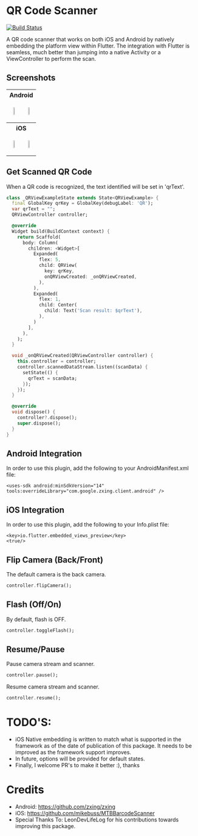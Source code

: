 # QR Code Scanner
[![Build Status](https://dev.azure.com/juliuscanute/spring/_apis/build/status/juliuscanute.qr_code_scanner?branchName=master)](https://dev.azure.com/juliuscanute/spring/_build/latest?definitionId=7&branchName=master)

A QR code scanner that works on both iOS and Android by natively embedding the platform view within Flutter. The integration with Flutter is seamless, much better than jumping into a native Activity or a ViewController to perform the scan.


## Screenshots
<table>
<tr>
<th colspan="2">
Android
</th>
</tr>

<tr>
<td>
<p align="center">
<img src="https://github.com/juliuscanute/qr_code_scanner/blob/master/.resources/android-app-screen-one.jpg" width="30%" height="30%">
</p>
</td>
<td>
<p align="center">
<img src="https://github.com/juliuscanute/qr_code_scanner/blob/master/.resources/android-app-screen-two.jpg" width="30%" height="30%">
</p>
</td>
</tr>

<tr>
<th colspan="2">
iOS
</th>
</tr>

<tr>
<td>
<p align="center">
<img src="https://github.com/juliuscanute/qr_code_scanner/blob/master/.resources/ios-app-screen-one.png" width="30%" height="30%">
</p>
</td>
<td>
<p align="center">
<img src="https://github.com/juliuscanute/qr_code_scanner/blob/master/.resources/ios-app-screen-two.png" width="30%" height="30%">
</p>
</td>
</tr>

</table>

## Get Scanned QR Code

When a QR code is recognized, the text identified will be set in 'qrText'.

```dart
class _QRViewExampleState extends State<QRViewExample> {
  final GlobalKey qrKey = GlobalKey(debugLabel: 'QR');
  var qrText = "";
  QRViewController controller;

  @override
  Widget build(BuildContext context) {
    return Scaffold(
      body: Column(
        children: <Widget>[
          Expanded(
            flex: 5,
            child: QRView(
              key: qrKey,
              onQRViewCreated: _onQRViewCreated,
            ),
          ),
          Expanded(
            flex: 1,
            child: Center(
              child: Text('Scan result: $qrText'),
            ),
          )
        ],
      ),
    );
  }

  void _onQRViewCreated(QRViewController controller) {
    this.controller = controller;
    controller.scannedDataStream.listen((scanData) {
      setState(() {
        qrText = scanData;
      });
    });
  }

  @override
  void dispose() {
    controller?.dispose();
    super.dispose();
  }
}
```

## Android Integration
In order to use this plugin, add the following to your AndroidManifest.xml file:
```
<uses-sdk android:minSdkVersion="14" tools:overrideLibrary="com.google.zxing.client.android" />
```

## iOS Integration
In order to use this plugin, add the following to your Info.plist file:
```
<key>io.flutter.embedded_views_preview</key>
<true/>
```

## Flip Camera (Back/Front)
The default camera is the back camera.
```dart
controller.flipCamera();
```

## Flash (Off/On)
By default, flash is OFF.
```dart
controller.toggleFlash();
```

## Resume/Pause
Pause camera stream and scanner.
```dart
controller.pause();
```
Resume camera stream and scanner.
```dart
controller.resume();
```



# TODO'S:
* iOS Native embedding is written to match what is supported in the framework as of the date of publication of this package. It needs to be improved as the framework support improves.
* In future, options will be provided for default states.
* Finally, I welcome PR's to make it better :), thanks

# Credits
* Android: https://github.com/zxing/zxing
* iOS: https://github.com/mikebuss/MTBBarcodeScanner
* Special Thanks To: LeonDevLifeLog for his contributions towards improving this package.
